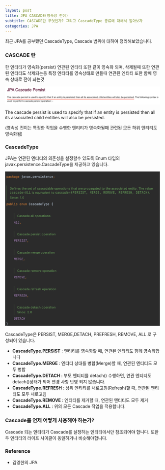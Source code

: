 ```yaml
---
layout: post
title: JPA CASCADE(영속성 전이)
subtitle: CASCADE란 무엇인가? 그리고 CascadeType 종류에 대해서 알아보자
categories: JPA
---
```


최근 JPA를 공부했던 CascadeType, Cascade 범위에 대하여 정리해보았습니다.

### CASCADE 란

한 엔티티가 영속화(persist) 연관된 엔티티 또한 같이 영속화 되며, 삭제될때 또한 연관된 엔티티도 삭제되는등  특정 엔티티를 영속상태로 만들때 연관된 엔티티 또한 함께 영속 상태로 전이 되는것

![Define_CASCADE.png](/img/post/Define_CASCADE.png)

The cascade persist is used to specify that if an entity is persisted then all its associated child entities will also be persisted.

(영속성 전이는 특정한 작업을 수행한 엔티티가 영속화될때 관련된 모든 하위 엔티티도 영속화됨)

### CascadeType
JPA는 연관된 엔티티의 의존성을 설정할수 있도록 Enum 타입의 javax.persistence.CascadeType을 제공하고 있습니다.

![enum_CascadeType.png](/img/post/enum_CascadeType.png)

CascadeType은 PERSIST, MERGE,DETACH, PREFRESH, REMOVE, ALL 로 구성되어 있습니다.

- **CascadeType.PERSIST** : 엔티티를 영속화할 때, 연관된 엔티티도 함께 영속화합니다
- **CascadeType.MERGE** : 엔티티 상태를 병합(Merge)할 때, 연관된 엔티티도 모두 병합
- **CascadeType.DETACH** : 부모 엔티티를 detach() 수행하면, 연관 엔티티도 detach()상태가 되어 변경 사항 반영 되지 않습니다.
- **CascadeType.REFRESH** : 상위 엔티티를 새로고침(Refresh)할 때, 연관된 엔티티도 모두 새로고침
- **CascadeType.REMOVE** : 엔티티를 제거할 때, 연관된 엔티티도 모두 제거
- **CascadeType.ALL** : 위의 모든 Cascade 작업을 적용합니다.

### Cascade를 언제 어떻게 사용해야 하는가?

Cascade 되는 엔티티가 Cascade를 설정하는 엔티티에서만 참조되어야 합니다. 또한 두 엔티티의 라이프 사이클이 동일하거나 비슷해야합니다.

### Reference

- 김영한의 JPA
